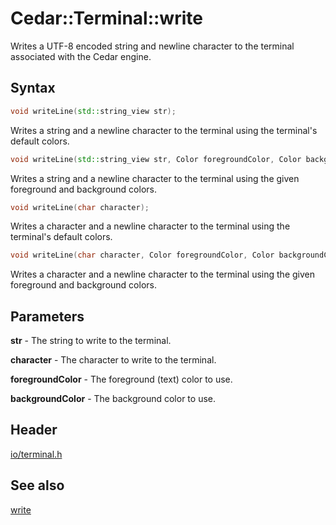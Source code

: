 # Cedar::Terminal::write

Writes a UTF-8 encoded string and newline character to the terminal associated with the Cedar engine.

## Syntax

``` C++
void writeLine(std::string_view str);
```

Writes a string and a newline character to the terminal using the terminal's default colors.

``` C++
void writeLine(std::string_view str, Color foregroundColor, Color backgroundColor);
```

Writes a string and a newline character to the terminal using the given foreground and background colors.

``` C++
void writeLine(char character);
```

Writes a character and a newline character to the terminal using the terminal's default colors.

``` C++
void writeLine(char character, Color foregroundColor, Color backgroundColor);
```

Writes a character and a newline character to the terminal using the given foreground and background colors.

## Parameters

**str** - The string to write to the terminal.

**character** - The character to write to the terminal.

**foregroundColor** - The foreground (text) color to use.

**backgroundColor** - The background color to use.

## Header

[io/terminal.h](/docs/code/io/terminal.h.md)

## See also

[write](/docs/code/io/terminal.h/write.md)
